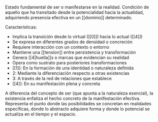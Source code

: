 Estado fundamental de ser o manifestarse en la realidad. Condición de aquello que ha transitado desde la potencialidad hacia la actualidad, adquiriendo presencia efectiva en un [[dominio]] determinado.

Características:
- Implica la transición desde lo virtual ([[0]]) hacia lo actual ([[4]])
- Se expresa en diferentes grados de densidad o concreción
- Requiere interacción con un contexto o entorno
- Mantiene una [[tension]] entre persistencia y transformación
- Genera [[4|huella]]s o marcas que evidencian su realidad
- Opera como sustrato para posteriores transformaciones
- [[1]]: En la formación de una identidad o naturaleza definida
- 2: Mediante la diferenciación respecto a otras existencias
- 3: A través de la red de relaciones que establece
- [[4]]: En su manifestación plena y concreta

A diferencia del concepto de ser (que apunta a la naturaleza esencial), la existencia enfatiza el hecho concreto de la manifestación efectiva. Representa el punto donde las posibilidades se concretan en realidades específicas, donde lo abstracto adquiere forma y donde lo potencial se actualiza en el tiempo y el espacio.
